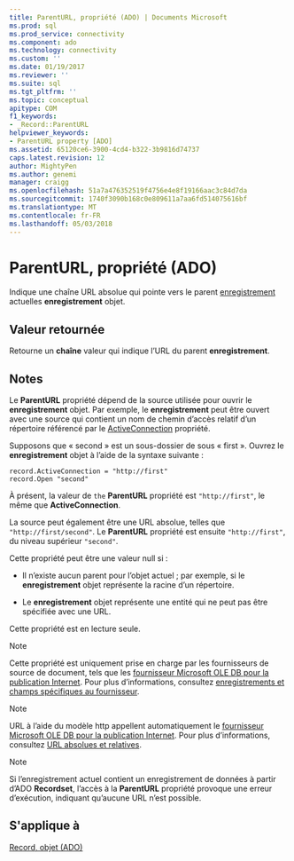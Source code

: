 ```yaml
---
title: ParentURL, propriété (ADO) | Documents Microsoft
ms.prod: sql
ms.prod_service: connectivity
ms.component: ado
ms.technology: connectivity
ms.custom: ''
ms.date: 01/19/2017
ms.reviewer: ''
ms.suite: sql
ms.tgt_pltfrm: ''
ms.topic: conceptual
apitype: COM
f1_keywords:
- _Record::ParentURL
helpviewer_keywords:
- ParentURL property [ADO]
ms.assetid: 65120ce6-3900-4cd4-b322-3b9816d74737
caps.latest.revision: 12
author: MightyPen
ms.author: genemi
manager: craigg
ms.openlocfilehash: 51a7a476352519f4756e4e8f19166aac3c84d7da
ms.sourcegitcommit: 1740f3090b168c0e809611a7aa6fd514075616bf
ms.translationtype: MT
ms.contentlocale: fr-FR
ms.lasthandoff: 05/03/2018
---
```

# <a name="parenturl-property-ado"></a>ParentURL, propriété (ADO)
Indique une chaîne URL absolue qui pointe vers le parent [enregistrement](../../../ado/reference/ado-api/record-object-ado.md) actuelles **enregistrement** objet.  
  
## <a name="return-value"></a>Valeur retournée  
 Retourne un **chaîne** valeur qui indique l’URL du parent **enregistrement**.  
  
## <a name="remarks"></a>Notes  
 Le **ParentURL** propriété dépend de la source utilisée pour ouvrir le **enregistrement** objet. Par exemple, le **enregistrement** peut être ouvert avec une source qui contient un nom de chemin d’accès relatif d’un répertoire référencé par le [ActiveConnection](../../../ado/reference/ado-api/activeconnection-property-ado.md) propriété.  
  
 Supposons que « second » est un sous-dossier de sous « first ». Ouvrez le **enregistrement** objet à l’aide de la syntaxe suivante :  
  
```  
record.ActiveConnection = "http://first"  
record.Open "second"  
```  
  
 À présent, la valeur de `the` **ParentURL** propriété est `"http://first"`, le même que **ActiveConnection**.  
  
 La source peut également être une URL absolue, telles que `"http://first/second"`. Le **ParentURL** propriété est ensuite `"http://first"`, du niveau supérieur `"second"`.  
  
 Cette propriété peut être une valeur null si :  
  
-   Il n’existe aucun parent pour l’objet actuel ; par exemple, si le **enregistrement** objet représente la racine d’un répertoire.  
  
-   Le **enregistrement** objet représente une entité qui ne peut pas être spécifiée avec une URL.  
  
 Cette propriété est en lecture seule.  
  
> [!NOTE]
>  Cette propriété est uniquement prise en charge par les fournisseurs de source de document, tels que les [fournisseur Microsoft OLE DB pour la publication Internet](../../../ado/guide/appendixes/microsoft-ole-db-provider-for-internet-publishing.md). Pour plus d’informations, consultez [enregistrements et champs spécifiques au fournisseur](../../../ado/guide/data/records-and-provider-supplied-fields.md).  
  
> [!NOTE]
>  URL à l’aide du modèle http appellent automatiquement le [fournisseur Microsoft OLE DB pour la publication Internet](../../../ado/guide/appendixes/microsoft-ole-db-provider-for-internet-publishing.md). Pour plus d’informations, consultez [URL absolues et relatives](../../../ado/guide/data/absolute-and-relative-urls.md).  
  
> [!NOTE]
>  Si l’enregistrement actuel contient un enregistrement de données à partir d’ADO **Recordset**, l’accès à la **ParentURL** propriété provoque une erreur d’exécution, indiquant qu’aucune URL n’est possible.  
  
## <a name="applies-to"></a>S'applique à  
 [Record, objet (ADO)](../../../ado/reference/ado-api/record-object-ado.md)
